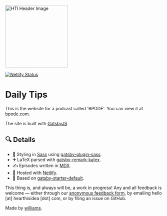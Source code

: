 <img src="static/hti-yellow.png" alt="HTI Header Image" width="200" height="200"  />

[![Netlify Status](https://api.netlify.com/api/v1/badges/ce1c0d0a-01b4-4f7a-9992-db7e3c50d6dc/deploy-status)](https://app.netlify.com/sites/bpode/deploys)

# Daily Tips

This is the website for a podcast called 'BPODE'. You can view it at [bpode.com](https://www.bpode.com).

The site is built with [GatsbyJS](https://www.gatsbyjs.org/).

## 🔍 Details

- 🎨 Styling in [Sass](https://sass-lang.com/) using [gatsby-plugin-sass](https://www.gatsbyjs.org/packages/gatsby-plugin-sass/).
- ➕ LaTeX parsed with [gatsby-remark-katex](https://www.gatsbyjs.org/packages/gatsby-remark-katex/).
- ✍️ Episodes written in [MDX](https://github.com/mdx-js/mdx).
- 💾 Hosted with [Netlify](https://www.netlify.com/).
- 🧱 Based on [gatsby-starter-default](https://www.gatsbyjs.org/starters/gatsbyjs/gatsby-starter-default/).

This thing is, and always will be, a work in progress! Any and all feedback is welcome — either through our [anonymous feedback form](https://forms.gle/TvDjN1f7wRgGokfy8), by emailing hello [at] hearthisidea [dot] com, or by filing an issue on GitHub.

Made by [williams](https://www.boobae.blog/).

